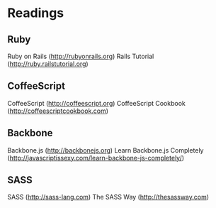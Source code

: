 Readings
========

Ruby
----
Ruby on Rails (http://rubyonrails.org)
Rails Tutorial (http://ruby.railstutorial.org)

CoffeeScript
------------
CoffeeScript (http://coffeescript.org)
CoffeeScript Cookbook (http://coffeescriptcookbook.com)

Backbone
--------
Backbone.js (http://backbonejs.org)
Learn Backbone.js Completely (http://javascriptissexy.com/learn-backbone-js-completely/)

SASS
----
SASS (http://sass-lang.com)
The SASS Way (http://thesassway.com)

